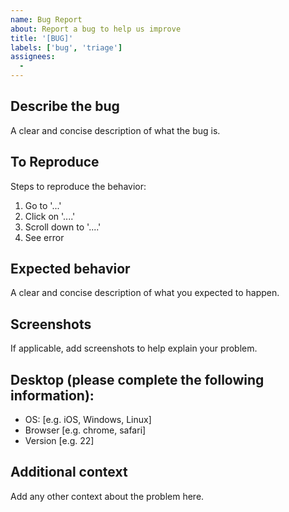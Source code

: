 ```yaml
---
name: Bug Report
about: Report a bug to help us improve
title: '[BUG]'
labels: ['bug', 'triage']
assignees:
  - 
---
```


## Describe the bug
A clear and concise description of what the bug is.

## To Reproduce
Steps to reproduce the behavior:
1. Go to '...'
2. Click on '....'
3. Scroll down to '....'
4. See error

## Expected behavior
A clear and concise description of what you expected to happen.

## Screenshots
If applicable, add screenshots to help explain your problem.

## Desktop (please complete the following information):
- OS: [e.g. iOS, Windows, Linux]
- Browser [e.g. chrome, safari]
- Version [e.g. 22]

## Additional context
Add any other context about the problem here.
